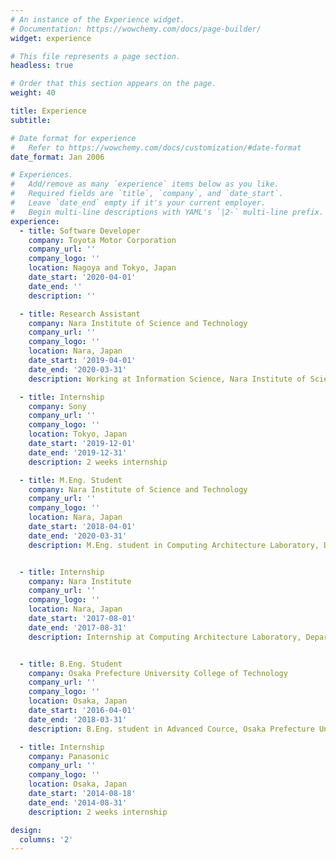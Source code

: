 ```yaml
---
# An instance of the Experience widget.
# Documentation: https://wowchemy.com/docs/page-builder/
widget: experience

# This file represents a page section.
headless: true

# Order that this section appears on the page.
weight: 40

title: Experience
subtitle:

# Date format for experience
#   Refer to https://wowchemy.com/docs/customization/#date-format
date_format: Jan 2006

# Experiences.
#   Add/remove as many `experience` items below as you like.
#   Required fields are `title`, `company`, and `date_start`.
#   Leave `date_end` empty if it's your current employer.
#   Begin multi-line descriptions with YAML's `|2-` multi-line prefix.
experience:
  - title: Software Developer
    company: Toyota Motor Corporation
    company_url: ''
    company_logo: ''
    location: Nagoya and Tokyo, Japan
    date_start: '2020-04-01'
    date_end: ''
    description: ''

  - title: Research Assistant
    company: Nara Institute of Science and Technology
    company_url: ''
    company_logo: ''
    location: Nara, Japan
    date_start: '2019-04-01'
    date_end: '2020-03-31'
    description: Working at Information Science, Nara Institute of Science and Technology.

  - title: Internship
    company: Sony
    company_url: ''
    company_logo: ''
    location: Tokyo, Japan
    date_start: '2019-12-01'
    date_end: '2019-12-31'
    description: 2 weeks internship

  - title: M.Eng. Student
    company: Nara Institute of Science and Technology
    company_url: ''
    company_logo: ''
    location: Nara, Japan
    date_start: '2018-04-01'
    date_end: '2020-03-31'
    description: M.Eng. student in Computing Architecture Laboratory, Department of Information Science, Nara Institute of Science and Technology. Research for Computer Architecture, supervised byProf. Yasuhiko Nakashima.


  - title: Internship
    company: Nara Institute
    company_url: ''
    company_logo: ''
    location: Nara, Japan
    date_start: '2017-08-01'
    date_end: '2017-08-31'
    description: Internship at Computing Architecture Laboratory, Department of Information Science, Nara Institute of Science and Technology. Research for High-performance computing using FPGA (Zynq) heterogeneous Cluster.


  - title: B.Eng. Student
    company: Osaka Prefecture University College of Technology
    company_url: ''
    company_logo: ''
    location: Osaka, Japan
    date_start: '2016-04-01'
    date_end: '2018-03-31'
    description: B.Eng. student in Advanced Cource, Osaka Prefecture University College of Technology. Research for high-performance computing, supervised by Prof. Kiyoshi Hayakawa.

  - title: Internship
    company: Panasonic
    company_url: ''
    company_logo: ''
    location: Osaka, Japan
    date_start: '2014-08-18'
    date_end: '2014-08-31'
    description: 2 weeks internship

design:
  columns: '2'
---
```

